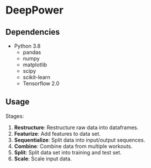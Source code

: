# DeepPower


## Dependencies

- Python 3.8
    - pandas
    - numpy 
    - matplotlib
    - scipy
    - scikit-learn
    - Tensorflow 2.0


## Usage

Stages:

1. **Restructure**: Restructure raw data into dataframes.
2. **Featurize**: Add features to data set.
3. **Sequentialize**: Split data into input/output sequences.
4. **Combine**: Combine data from multiple workouts.
5. **Split**: Split data set into training and test set.
6. **Scale**: Scale input data.
